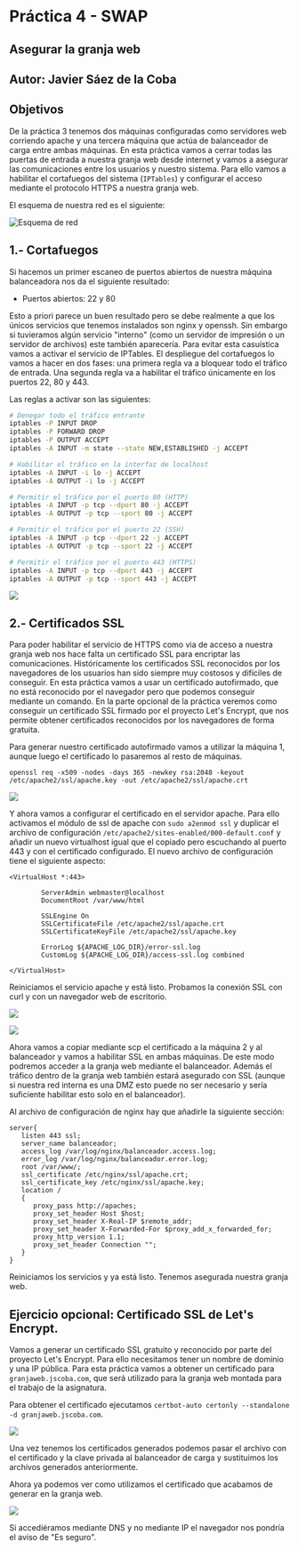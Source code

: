 # Práctica 4 - SWAP

## Asegurar la granja web

## Autor: Javier Sáez de la Coba

## Objetivos

De la práctica 3 tenemos dos máquinas configuradas como servidores web corriendo apache y una tercera máquina que actúa de balanceador de carga entre ambas máquinas. En esta práctica vamos a cerrar todas las puertas de entrada a nuestra granja web desde internet y vamos a asegurar las comunicaciones entre los usuarios y nuestro sistema. Para ello vamos a habilitar el cortafuegos del sistema (`IPTables`) y configurar el acceso mediante el protocolo HTTPS a nuestra granja web.

El esquema de nuestra red es el siguiente:

![Esquema de red](img/RedP4SWAP.png)

## 1.- Cortafuegos

Si hacemos un primer escaneo de puertos abiertos de nuestra máquina balanceadora nos da el siguiente resultado:

- Puertos abiertos: 22 y 80

Esto a priori parece un buen resultado pero se debe realmente a que los únicos servicios que tenemos instalados son nginx y openssh. Sin embargo si tuvieramos algún servicio "interno" (como un servidor de impresión o un servidor de archivos) este también aparecería. Para evitar esta casuística vamos a activar el servicio de IPTables. El despliegue del cortafuegos lo vamos a hacer en dos fases: una primera regla va a bloquear todo el tráfico de entrada. Una segunda regla va a habilitar el tráfico únicamente en los puertos 22, 80 y 443.

Las reglas a activar son las siguientes:

```bash
# Denegar todo el tráfico entrante
iptables -P INPUT DROP
iptables -P FORWARD DROP
iptables -P OUTPUT ACCEPT
iptables -A INPUT -m state --state NEW,ESTABLISHED -j ACCEPT

# Habilitar el tráfico en la interfaz de localhost
iptables -A INPUT -i lo -j ACCEPT
iptables -A OUTPUT -i lo -j ACCEPT

# Permitir el tráfico por el puerto 80 (HTTP)
iptables -A INPUT -p tcp --dport 80 -j ACCEPT
iptables -A OUTPUT -p tcp --sport 80 -j ACCEPT

# Permitir el tráfico por el puerto 22 (SSH)
iptables -A INPUT -p tcp --dport 22 -j ACCEPT
iptables -A OUTPUT -p tcp --sport 22 -j ACCEPT

# Permitir el tráfico por el puerto 443 (HTTPS)
iptables -A INPUT -p tcp --dport 443 -j ACCEPT
iptables -A OUTPUT -p tcp --sport 443 -j ACCEPT

```

![](img/iptables.png)

## 2.- Certificados SSL

Para poder habilitar el servicio de HTTPS como via de acceso a nuestra granja web nos hace falta un certificado SSL para encriptar las comunicaciones. Históricamente los certificados SSL reconocidos por los navegadores de los usuarios han sido siempre muy costosos y difíciles de conseguir. En esta práctica vamos a usar un certificado autofirmado, que no está reconocido por el navegador pero que podemos conseguir mediante un comando. En la parte opcional de la práctica veremos como conseguir un certificado SSL firmado por el proyecto Let's Encrypt, que nos permite obtener certificados reconocidos por los navegadores de forma gratuita.

Para generar nuestro certificado autofirmado vamos a utilizar la máquina 1, aunque luego el certificado lo pasaremos al resto de máquinas.

`openssl req -x509 -nodes -days 365 -newkey rsa:2048 -keyout /etc/apache2/ssl/apache.key -out /etc/apache2/ssl/apache.crt`

![](img/ssl_gen.png)

Y ahora vamos a configurar el certificado en el servidor apache. Para ello activamos el módulo de ssl de apache con `sudo a2enmod ssl` y duplicar el archivo de configuración `/etc/apache2/sites-enabled/000-default.conf` y añadir un nuevo virtualhost igual que el copiado pero escuchando al puerto 443 y con el certificado configurado. El nuevo archivo de configuración tiene el siguiente aspecto:

```
<VirtualHost *:443>

        ServerAdmin webmaster@localhost
        DocumentRoot /var/www/html

        SSLEngine On
        SSLCertificateFile /etc/apache2/ssl/apache.crt
        SSLCertificateKeyFile /etc/apache2/ssl/apache.key

        ErrorLog ${APACHE_LOG_DIR}/error-ssl.log
        CustomLog ${APACHE_LOG_DIR}/access-ssl.log combined

</VirtualHost>

```

Reiniciamos el servicio apache y está listo. Probamos la conexión SSL con curl y con un navegador web de escritorio.

![](img/ssl_m1.png)

![](img/ssl_m1_chrome.png)

Ahora vamos a copiar mediante scp el certificado a la máquina 2 y al balanceador y vamos a habilitar SSL en ambas máquinas. De este modo podremos acceder a la granja web mediante el balanceador. Además el tráfico dentro de la granja web también estará asegurado con SSL (aunque si nuestra red interna es una DMZ esto puede no ser necesario y sería suficiente habilitar esto solo en el balanceador).

Al archivo de configuración de nginx hay que añadirle la siguiente sección:

```
server{
   listen 443 ssl;
   server_name balanceador;
   access_log /var/log/nginx/balanceador.access.log;
   error_log /var/log/nginx/balanceador.error.log;
   root /var/www/;
   ssl_certificate /etc/nginx/ssl/apache.crt;
   ssl_certificate_key /etc/nginx/ssl/apache.key;
   location /
   {
      proxy_pass http://apaches;
      proxy_set_header Host $host;
      proxy_set_header X-Real-IP $remote_addr;
      proxy_set_header X-Forwarded-For $proxy_add_x_forwarded_for;
      proxy_http_version 1.1;
      proxy_set_header Connection "";
   }
}

```

Reiniciamos los servicios y ya está listo. Tenemos asegurada nuestra granja web.



## Ejercicio opcional: Certificado SSL de Let's Encrypt.

Vamos a generar un certificado SSL gratuito y reconocido por parte del proyecto Let's Encrypt. Para ello necesitamos tener un nombre de dominio y una IP pública. Para esta práctica vamos a obtener un certificado para `granjaweb.jscoba.com`, que será utilizado para la granja web montada para el trabajo de la asignatura.

Para obtener el certificado ejecutamos `certbot-auto certonly --standalone -d granjaweb.jscoba.com`.

![](img/certbot.png)

Una vez tenemos los certificados generados podemos pasar el archivo con el certificado y la clave privada al balanceador de carga y sustituimos los archivos generados anteriormente.

Ahora ya podemos ver como utilizamos el certificado que acabamos de generar en la granja web.

![](img/chrome_le.png)

Si accediéramos mediante DNS y no mediante IP el navegador nos pondría el aviso de "Es seguro".